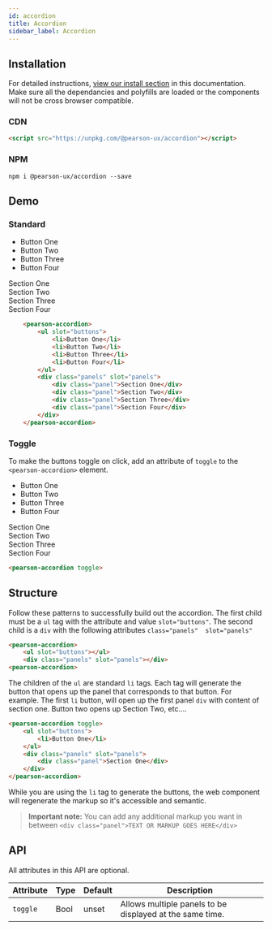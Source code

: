 ```yaml
---
id: accordion
title: Accordion
sidebar_label: Accordion
---
```


## Installation
For detailed instructions, [view our install section](https://ux.pearson.com/prototypes/gravity-documentation/docs/getting-started/install) in this documentation.  Make sure all the dependancies and polyfills are loaded or the components will not be cross browser compatible.
### CDN
```html
<script src="https://unpkg.com/@pearson-ux/accordion"></script>
```
### NPM
``` console
npm i @pearson-ux/accordion --save
```

## Demo

### Standard
<div class="box">
    <pearson-accordion>
        <ul slot="buttons">
            <li>Button One</li>
            <li>Button Two</li>
            <li>Button Three</li>
            <li>Button Four</li>
        </ul>
        <div class="panels" slot="panels">
            <div class="panel">Section One</div>
            <div class="panel">Section Two</div>
            <div class="panel">Section Three</div>
            <div class="panel">Section Four</div>
        </div>
    </pearson-accordion>
</div>

```html
    <pearson-accordion>
        <ul slot="buttons">
            <li>Button One</li>
            <li>Button Two</li>
            <li>Button Three</li>
            <li>Button Four</li>
        </ul>
        <div class="panels" slot="panels">
            <div class="panel">Section One</div>
            <div class="panel">Section Two</div>
            <div class="panel">Section Three</div>
            <div class="panel">Section Four</div>
        </div>
    </pearson-accordion>
```

### Toggle
To make the buttons toggle on click, add an attribute of ```toggle``` to the ```<pearson-accordion>``` element.
<div class="box">
    <pearson-accordion toggle>
        <ul slot="buttons">
            <li>Button One</li>
            <li>Button Two</li>
            <li>Button Three</li>
            <li>Button Four</li>
        </ul>
        <div class="panels" slot="panels">
            <div class="panel">Section One</div>
            <div class="panel">Section Two</div>
            <div class="panel">Section Three</div>
            <div class="panel">Section Four</div>
        </div>
    </pearson-accordion>
</div>

```html
<pearson-accordion toggle>
```

## Structure
Follow these patterns to successfully build out the accordion.
The first child must be a  `ul` tag with the attribute and value `slot="buttons"`. The second child is a `div` with the following attributes `class="panels"  slot="panels"`

```html
<pearson-accordion>
    <ul slot="buttons"></ul>
    <div class="panels" slot="panels"></div>
<pearson-accordion>
```
The children of the `ul` are standard `li` tags.  Each tag will generate the button that opens up the panel that corresponds to that button.  For example.  The first `li`  button,  will open up the first panel `div` with content of section one.  Button two opens up Section Two, etc....

```html
<pearson-accordion toggle>
    <ul slot="buttons">
        <li>Button One</li>
    </ul>
    <div class="panels" slot="panels">
        <div class="panel">Section One</div>
    </div>
</pearson-accordion>
```
While you are using the `li` tag to generate the buttons, the web component will regenerate the markup so it's accessible and semantic.

> **Important note:**
You can add any additional markup you want in between `<div class="panel">TEXT OR MARKUP GOES HERE</div>  `

## API
All attributes in this API are optional.

| Attribute   | Type   | Default | Description                                                                                                |
| ----------- | ------ | ------- | ---------------------------------------------------------------------------------------------------------- |
| `toggle` | Bool | unset   | Allows multiple panels to be displayed at the same time.                    |
